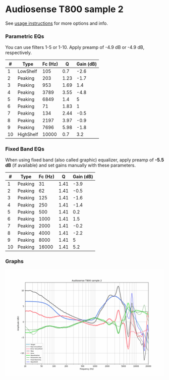 # Audiosense T800 sample 2
See [usage instructions](https://github.com/jaakkopasanen/AutoEq#usage) for more options and info.

### Parametric EQs
You can use filters 1-5 or 1-10. Apply preamp of -4.9 dB or -4.9 dB, respectively.

|   # | Type      |   Fc (Hz) |    Q |   Gain (dB) |
|-----|-----------|-----------|------|-------------|
|   1 | LowShelf  |       105 | 0.7  |        -2.6 |
|   2 | Peaking   |       203 | 1.23 |        -1.7 |
|   3 | Peaking   |       953 | 1.69 |         1.4 |
|   4 | Peaking   |      3789 | 3.55 |        -4.8 |
|   5 | Peaking   |      6849 | 1.4  |         5   |
|   6 | Peaking   |        71 | 1.83 |         1   |
|   7 | Peaking   |       134 | 2.44 |        -0.5 |
|   8 | Peaking   |      2197 | 3.97 |        -0.9 |
|   9 | Peaking   |      7696 | 5.98 |        -1.8 |
|  10 | HighShelf |     10000 | 0.7  |         3.2 |

### Fixed Band EQs
When using fixed band (also called graphic) equalizer, apply preamp of **-5.5 dB** (if available) and set gains manually with these parameters.

|   # | Type    |   Fc (Hz) |    Q |   Gain (dB) |
|-----|---------|-----------|------|-------------|
|   1 | Peaking |        31 | 1.41 |        -3.9 |
|   2 | Peaking |        62 | 1.41 |        -0.5 |
|   3 | Peaking |       125 | 1.41 |        -1.6 |
|   4 | Peaking |       250 | 1.41 |        -1.4 |
|   5 | Peaking |       500 | 1.41 |         0.2 |
|   6 | Peaking |      1000 | 1.41 |         1.5 |
|   7 | Peaking |      2000 | 1.41 |        -0.2 |
|   8 | Peaking |      4000 | 1.41 |        -2.2 |
|   9 | Peaking |      8000 | 1.41 |         5   |
|  10 | Peaking |     16000 | 1.41 |         5.2 |

### Graphs
![](./Audiosense%20T800%20sample%202.png)
